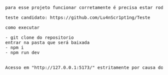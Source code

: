 <pre>
para esse projeto funcionar corretamente é precisa estar rodando a API(TesteProjetoWEB) do Teste Candidato

teste candidato: https://github.com/Lu4nScr1pt1ng/Teste

como executar

- git clone do repositorio
entrar na pasta que será baixada
- npm i 
- npm run dev


Acesso em "http://127.0.0.1:5173/" estritamente por causa do CORS da API.
</pre>
